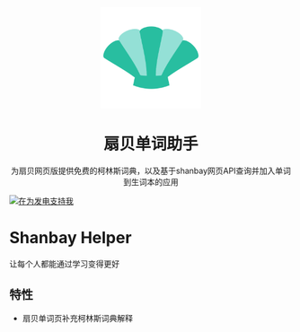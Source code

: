 <p align="center">
  <img width="180" src="./public/wxt.svg" alt="扇贝单词助手">
  <h1 align="center">扇贝单词助手</h1>
  <p align="center">为扇贝网页版提供免费的柯林斯词典，以及基于shanbay网页API查询并加入单词到生词本的应用</p>
</p>

<a href="https://afdian.net/a/honwhy" target="_blank"><img src="https://pic1.afdiancdn.com/static/img/welcome/button-sponsorme.png" alt="在为发电支持我" style="height: 40px !important;width: 145px !important;" ></a>

# Shanbay Helper

让每个人都能通过学习变得更好

## 特性

- 扇贝单词页补充柯林斯词典解释
